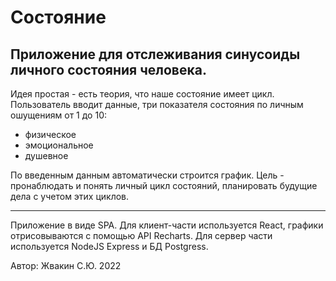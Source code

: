 # Состояние
## Приложение для отслеживания синусоиды личного состояния человека.

Идея простая - есть теория, что наше состояние имеет цикл. 
Пользователь вводит данные, три показателя состояния по личным ошущениям от 1 до 10: 
- физическое
- эмоциональное 
- душевное

По введенным данным автоматически строится график. Цель - пронаблюдать и понять личный цикл состояний, планировать будущие дела с учетом этих циклов.

--- 

Приложение в виде SPA. Для клиент-части используется React, графики отрисовываются с помощью API Recharts. Для сервер части используется NodeJS Express и БД Postgress. 

Автор: Жвакин С.Ю. 2022
